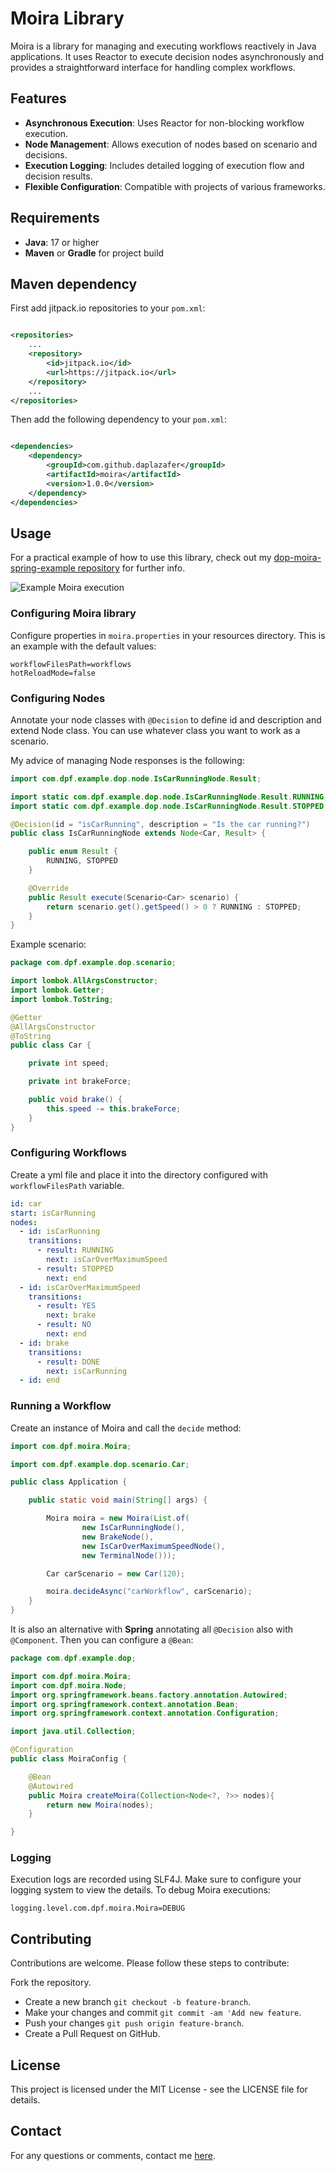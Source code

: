 # Moira Library

Moira is a library for managing and executing workflows reactively in Java applications. It uses Reactor to execute
decision nodes asynchronously and provides a straightforward interface for handling complex workflows.

## Features

- **Asynchronous Execution**: Uses Reactor for non-blocking workflow execution.
- **Node Management**: Allows execution of nodes based on scenario and decisions.
- **Execution Logging**: Includes detailed logging of execution flow and decision results.
- **Flexible Configuration**: Compatible with projects of various frameworks.

## Requirements

- **Java**: 17 or higher
- **Maven** or **Gradle** for project build

## Maven dependency

First add jitpack.io repositories to your `pom.xml`:

```xml

<repositories>
    ...
    <repository>
        <id>jitpack.io</id>
        <url>https://jitpack.io</url>
    </repository>
    ...
</repositories>
```

Then add the following dependency to your `pom.xml`:

```xml

<dependencies>
    <dependency>
        <groupId>com.github.daplazafer</groupId>
        <artifactId>moira</artifactId>
        <version>1.0.0</version>
    </dependency>
</dependencies>
```

## Usage

For a practical example of how to use this library, check out
my [dop-moira-spring-example repository](https://github.com/daplazafer/dop-moira-spring-example) for further info.


![Example Moira execution](doc/workflow.png)

### Configuring Moira library

Configure properties in `moira.properties` in your resources directory. This is an example with the default values:

```properties
workflowFilesPath=workflows
hotReloadMode=false
```

### Configuring Nodes

Annotate your node classes with `@Decision` to define id and description and extend Node class. You can use whatever
class you want to work as a scenario.

My advice of managing Node responses is the following:

```java
import com.dpf.example.dop.node.IsCarRunningNode.Result;

import static com.dpf.example.dop.node.IsCarRunningNode.Result.RUNNING;
import static com.dpf.example.dop.node.IsCarRunningNode.Result.STOPPED;

@Decision(id = "isCarRunning", description = "Is the car running?")
public class IsCarRunningNode extends Node<Car, Result> {

    public enum Result {
        RUNNING, STOPPED
    }

    @Override
    public Result execute(Scenario<Car> scenario) {
        return scenario.get().getSpeed() > 0 ? RUNNING : STOPPED;
    }
}

```

Example scenario:

```java
package com.dpf.example.dop.scenario;

import lombok.AllArgsConstructor;
import lombok.Getter;
import lombok.ToString;

@Getter
@AllArgsConstructor
@ToString
public class Car {

    private int speed;

    private int brakeForce;

    public void brake() {
        this.speed -= this.brakeForce;
    }
}
```

### Configuring Workflows

Create a yml file and place it into the directory configured with `workflowFilesPath` variable.

```yml
id: car
start: isCarRunning
nodes:
  - id: isCarRunning
    transitions:
      - result: RUNNING
        next: isCarOverMaximumSpeed
      - result: STOPPED
        next: end
  - id: isCarOverMaximumSpeed
    transitions:
      - result: YES
        next: brake
      - result: NO
        next: end
  - id: brake
    transitions:
      - result: DONE
        next: isCarRunning
  - id: end
```

### Running a Workflow

Create an instance of Moira and call the `decide` method:

```java
import com.dpf.moira.Moira;

import com.dpf.example.dop.scenario.Car;

public class Application {

    public static void main(String[] args) {

        Moira moira = new Moira(List.of(
                new IsCarRunningNode(),
                new BrakeNode(),
                new IsCarOverMaximumSpeedNode(),
                new TerminalNode()));

        Car carScenario = new Car(120);

        moira.decideAsync("carWorkflow", carScenario);
    }
}
```

It is also an alternative with **Spring** annotating all `@Decision` also with `@Component`. Then you can configure a `@Bean`:

```java
package com.dpf.example.dop;

import com.dpf.moira.Moira;
import com.dpf.moira.Node;
import org.springframework.beans.factory.annotation.Autowired;
import org.springframework.context.annotation.Bean;
import org.springframework.context.annotation.Configuration;

import java.util.Collection;

@Configuration
public class MoiraConfig {

    @Bean
    @Autowired
    public Moira createMoira(Collection<Node<?, ?>> nodes){
        return new Moira(nodes);
    }

}
```

### Logging

Execution logs are recorded using SLF4J. Make sure to configure your logging system to view the details. To debug Moira
executions:

```properties
logging.level.com.dpf.moira.Moira=DEBUG
```

## Contributing

Contributions are welcome. Please follow these steps to contribute:

Fork the repository.

- Create a new branch `git checkout -b feature-branch`.
- Make your changes and commit `git commit -am 'Add new feature`.
- Push your changes `git push origin feature-branch`.
- Create a Pull Request on GitHub.

## License

This project is licensed under the MIT License - see the LICENSE file for details.

## Contact

For any questions or comments, contact me [here](mailto:dpf220691@gmail.com).
